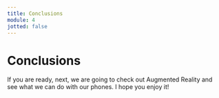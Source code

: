 ```yaml
---
title: Conclusions
module: 4
jotted: false
---
```


# Conclusions

If you are ready, next, we are going to check out Augmented Reality and see what we can do with our phones.  I hope you enjoy it!